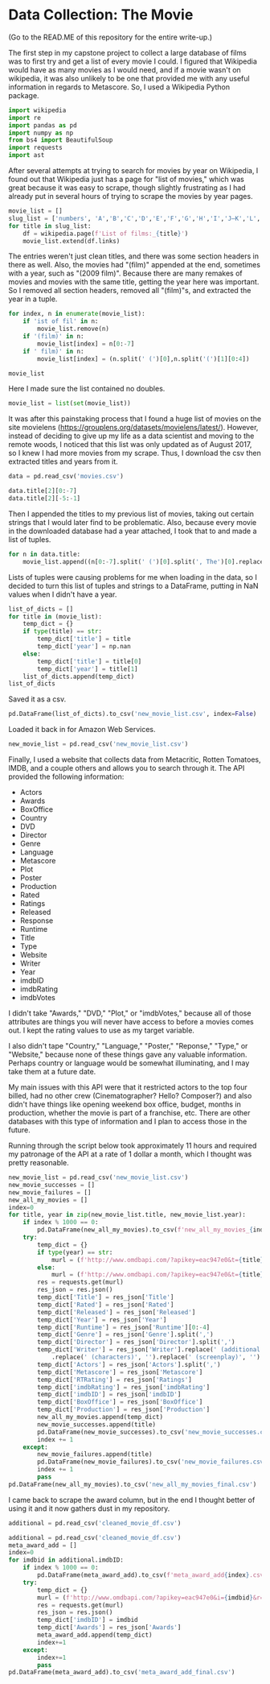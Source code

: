 
# Data Collection: The Movie

(Go to the READ.ME of this repository for the entire write-up.)

The first step in my capstone project to collect a large database of films was to first try and get a list of every movie I could. I figured that Wikipedia would have as many movies as I would need, and if a movie wasn't on wikipedia, it was also unlikely to be one that provided me with any useful information in regards to Metascore. So, I used a Wikipedia Python package. 


```python
import wikipedia
import re
import pandas as pd
import numpy as np
from bs4 import BeautifulSoup
import requests
import ast
```

After several attempts at trying to search for movies by year on Wikipedia, I found out that Wikipedia just has a page for "list of movies," which was great because it was easy to scrape, though slightly frustrating as I had already put in several hours of trying to scrape the movies by year pages. 


```python
movie_list = []
slug_list = ['numbers', 'A','B','C','D','E','F','G','H','I','J–K','L','M','N-O','P','Q–R','S','T','U-W','X–Z']
for title in slug_list:
    df = wikipedia.page(f'List of films:_{title}')
    movie_list.extend(df.links)
```

The entries weren't just clean titles, and there was some section headers in there as well. Also, the movies had "(film)" appended at the end, sometimes with a year, such as "(2009 film)". Because there are many remakes of movies and movies with the same title, getting the year here was important. So I removed all section headers, removed all "(film)"s, and extracted the year in a tuple. 


```python
for index, n in enumerate(movie_list):
    if 'ist of fil' in n:
        movie_list.remove(n)
    if '(film)' in n:
        movie_list[index] = n[0:-7]
    if ' film)' in n:
        movie_list[index] = (n.split(' (')[0],n.split('(')[1][0:4])

movie_list
```

Here I made sure the list contained no doubles. 


```python
movie_list = list(set(movie_list))
```

It was after this painstaking process that I found a huge list of movies on the site movielens (https://grouplens.org/datasets/movielens/latest/). However, instead of deciding to give up my life as a data scientist and moving to the remote woods, I noticed that this list was only updated as of August 2017, so I knew I had more movies from my scrape. Thus, I download the csv then extracted titles and years from it. 


```python
data = pd.read_csv('movies.csv')
```


```python
data.title[2][0:-7]
data.title[2][-5:-1]
```

Then I appended the titles to my previous list of movies, taking out certain strings that I would later find to be problematic. Also, because every movie in the downloaded database had a year attached, I took that to and made a list of tuples. 


```python
for n in data.title:
    movie_list.append((n[0:-7].split(' (')[0].split(', The')[0].replace('&','and'), n[-5:-1]))
```

Lists of tuples were causing problems for me when loading in the data, so I decided to turn this list of tuples and strings to a DataFrame, putting in NaN values when I didn't have a year.


```python
list_of_dicts = []
for title in (movie_list):
    temp_dict = {}
    if type(title) == str:
        temp_dict['title'] = title
        temp_dict['year'] = np.nan
    else:
        temp_dict['title'] = title[0]
        temp_dict['year'] = title[1]
    list_of_dicts.append(temp_dict)
list_of_dicts
```

Saved it as a csv.


```python
pd.DataFrame(list_of_dicts).to_csv('new_movie_list.csv', index=False)
```

Loaded it back in for Amazon Web Services. 


```python
new_movie_list = pd.read_csv('new_movie_list.csv')
```

Finally, I used a website that collects data from Metacritic, Rotten Tomatoes, IMDB, and a couple others and allows you to search through it. The API provided the following information: 

- Actors
- Awards
- BoxOffice
- Country
- DVD
- Director
- Genre
- Language
- Metascore
- Plot
- Poster
- Production
- Rated
- Ratings
- Released
- Response
- Runtime
- Title
- Type
- Website
- Writer
- Year
- imdbID
- imdbRating
- imdbVotes

I didn't take "Awards," "DVD," "Plot," or "imdbVotes," because all of those attributes are things you will never have access to before a movies comes out. I kept the rating values to use as my target variable. 

I also didn't tape "Country," "Language," "Poster," "Reponse," "Type," or "Website," because none of these things gave any valuable information. Perhaps country or language would be somewhat illuminating, and I may take them at a future date.

My main issues with this API were that it restricted actors to the top four billed, had no other crew (Cinematographer? Hello? Composer?) and also didn't have things like opening weekend box office, budget, months in production, whether the movie is part of a franchise, etc. There are other databases with this type of information and I plan to access those in the future. 

Running through the script below took approximately 11 hours and required my patronage of the API at a rate of 1 dollar a month, which I thought was pretty reasonable. 


```python
new_movie_list = pd.read_csv('new_movie_list.csv')
new_movie_successes = []
new_movie_failures = []
new_all_my_movies = []
index=0
for title, year in zip(new_movie_list.title, new_movie_list.year):
    if index % 1000 == 0:
        pd.DataFrame(new_all_my_movies).to_csv(f'new_all_my_movies_{index}.csv')
    try: 
        temp_dict = {}
        if type(year) == str:
            murl = (f'http://www.omdbapi.com/?apikey=eac947e0&t={title}&y={year}&r=json')
        else:
            murl = (f'http://www.omdbapi.com/?apikey=eac947e0&t={title}&r=json')   
        res = requests.get(murl)
        res_json = res.json()
        temp_dict['Title'] = res_json['Title']
        temp_dict['Rated'] = res_json['Rated']
        temp_dict['Released'] = res_json['Released']
        temp_dict['Year'] = res_json['Year']
        temp_dict['Runtime'] = res_json['Runtime'][0:-4]
        temp_dict['Genre'] = res_json['Genre'].split(',')
        temp_dict['Director'] = res_json['Director'].split(',')
        temp_dict['Writer'] = res_json['Writer'].replace(' (additional dialogue)', '')\
            .replace(' (characters)', '').replace(' (screenplay)', '').replace(' (story)', '').split(',')
        temp_dict['Actors'] = res_json['Actors'].split(',')
        temp_dict['Metascore'] = res_json['Metascore']
        temp_dict['RTRating'] = res_json['Ratings']
        temp_dict['imdbRating'] = res_json['imdbRating']
        temp_dict['imdbID'] = res_json['imdbID']
        temp_dict['BoxOffice'] = res_json['BoxOffice']
        temp_dict['Production'] = res_json['Production']
        new_all_my_movies.append(temp_dict)
        new_movie_successes.append(title)
        pd.DataFrame(new_movie_successes).to_csv('new_movie_successes.csv')
        index += 1
    except:
        new_movie_failures.append(title)
        pd.DataFrame(new_movie_failures).to_csv('new_movie_failures.csv')
        index += 1
        pass
pd.DataFrame(new_all_my_movies).to_csv('new_all_my_movies_final.csv')
```

I came back to scrape the award column, but in the end I thought better of using it and it now gathers dust in my repository. 


```python
additional = pd.read_csv('cleaned_movie_df.csv')
```


```python
additional = pd.read_csv('cleaned_movie_df.csv')
meta_award_add = []
index=0
for imdbid in additional.imdbID:
    if index % 1000 == 0:
        pd.DataFrame(meta_award_add).to_csv(f'meta_award_add{index}.csv')
    try: 
        temp_dict = {}
        murl = (f'http://www.omdbapi.com/?apikey=eac947e0&i={imdbid}&r=json')   
        res = requests.get(murl)
        res_json = res.json()
        temp_dict['imdbID'] = imdbid
        temp_dict['Awards'] = res_json['Awards']
        meta_award_add.append(temp_dict)
        index+=1
    except:
        index+=1
        pass
pd.DataFrame(meta_award_add).to_csv('meta_award_add_final.csv')
```
